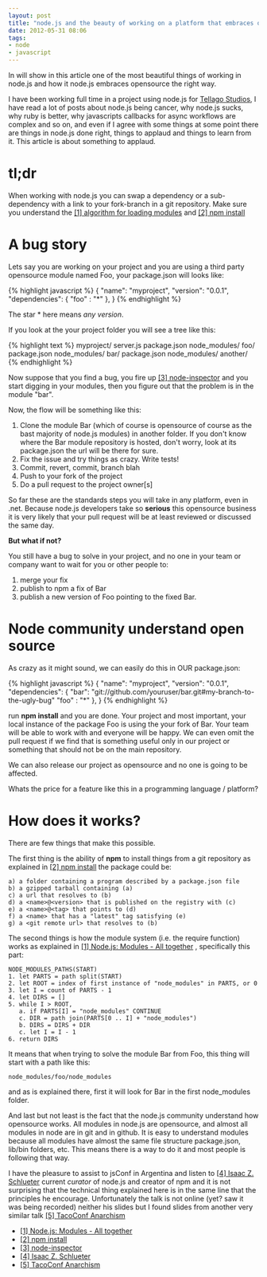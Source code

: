 ```yaml
---
layout: post
title: "node.js and the beauty of working on a platform that embraces opensource"
date: 2012-05-31 08:06
tags:
- node
- javascript 
---
```


In will show in this article one of the most beautiful things of working in node.js and how it node.js embraces opensource the right way.

I have been working full time in a project using node.js for [Tellago Studios](http://www.tellagostudios.com/), I have read a lot of posts about node.js being cancer, why node.js sucks, why ruby is better, why javascripts callbacks for async workflows are complex and so on, and even if I agree with some things at some point there are things in node.js done right, things to applaud and things to learn from it. This article is about something to applaud.  

# tl;dr

When working with node.js you can swap a dependency or a sub-dependency with a link to your fork-branch in a git repository. Make sure you understand the [[1] algorithm for loading modules](http://nodejs.org/docs/latest/api/modules.html#modules_all_together) and [[2] npm install](http://npmjs.org/doc/install.html)

# A bug story

Lets say you are working on your project and you are using a third party opensource module named Foo, your package.json will looks like:

{% highlight javascript %}
{
  "name": "myproject",
  "version": "0.0.1",
  "dependencies": {
    "foo" : "*"
  },
}
{% endhighlight %}


The star * here means *any version*. 

If you look at the your project folder you will see a tree like this:

{% highlight text %}
myproject/
    server.js
    package.json
    node_modules/
        foo/
            package.json
            node_modules/
            bar/
                package.json
                node_modules/
                    another/
{% endhighlight %}

Now suppose that you find a bug, you fire up [[3] node-inspector](https://github.com/dannycoates/node-inspector) and you start digging in your modules, then you figure out that the problem is in the module "bar". 

Now, the flow will be something like this:

1. Clone the module Bar (which of course is opensource of course as the bast majority of node.js modules) in another folder. If you don't know where the Bar module repository is hosted, don't worry, look at its package.json the url will be there for sure.
2. Fix the issue and try things as crazy. Write tests!
3. Commit, revert, commit, branch blah
4. Push to your fork of the project
5. Do a pull request to the project owner[s]

So far these are the standards steps you will take in any platform, even in .net. Because node.js developers take so **serious** this opensource business it is very likely that your pull request will be at least reviewed or discussed the same day. 

**But what if not?**

You still have a bug to solve in your project, and no one in your team or company want to wait for you or other people to:

1. merge your fix
2. publish to npm a fix of Bar
3. publish a new version of Foo pointing to the fixed Bar.

# Node community understand open source

As crazy as it might sound, we can easily do this in OUR package.json: 

{% highlight javascript %}
{
  "name": "myproject",
  "version": "0.0.1",
  "dependencies": {
    "bar": "git://github.com/youruser/bar.git#my-branch-to-the-ugly-bug"
    "foo" : "*"
  },
}
{% endhighlight %}

run **npm install** and you are done. Your project and most important, your local instance of the package Foo is using the your fork of Bar. Your team will be able to work with and everyone will be happy. We can even omit the pull request if we find that is something useful only in our project or something that should not be on the main repository.

We can also release our project as opensource and no one is going to be affected.

Whats the price for a feature like this in a programming language / platform?

# How does it works?

There are few things that make this possible.

The first thing is the ability of **npm** to install things from a git repository as explained in [[2] npm install](http://npmjs.org/doc/install.html) the package could be:

    a) a folder containing a program described by a package.json file
    b) a gzipped tarball containing (a)
    c) a url that resolves to (b)
    d) a <name>@<version> that is published on the registry with (c)
    e) a <name>@<tag> that points to (d)
    f) a <name> that has a "latest" tag satisfying (e)
    g) a <git remote url> that resolves to (b)


The second things is how the module system (i.e. the require function) works as explained in [[1] Node.js: Modules - All together](http://nodejs.org/docs/latest/api/modules.html#modules_all_together) , specifically this part:

    NODE_MODULES_PATHS(START)
    1. let PARTS = path split(START)
    2. let ROOT = index of first instance of "node_modules" in PARTS, or 0
    3. let I = count of PARTS - 1
    4. let DIRS = []
    5. while I > ROOT,
       a. if PARTS[I] = "node_modules" CONTINUE
       c. DIR = path join(PARTS[0 .. I] + "node_modules")
       b. DIRS = DIRS + DIR
       c. let I = I - 1
    6. return DIRS

It means that when trying to solve the module Bar from Foo, this thing will start with a path like this:
    
    node_modules/foo/node_modules

and as is explained there, first it will look for Bar in the first node_modules folder.

And last but not least is the fact that the node.js community understand how opensource works. All modules in node.js are opensource, and almost all modules in node are in git and in github. It is easy to understand modules because all modules have almost the same file structure package.json, lib/bin folders, etc. This means there is a way to do it and most people is following that way.

I have the pleasure to assist to jsConf in Argentina and listen to [[4] Isaac Z. Schlueter](http://blog.izs.me/) current *curator* of node.js and creator of npm and it is not surprising that the technical thing explained here is in the same line that the principles he encourage. Unfortunately the talk is not online (yet? saw it was being recorded) neither his slides but I found slides from another very similar talk [[5] TacoConf Anarchism](http://blog.izs.me/post/23048895912/tacoconf-anarchism)


* [[1] Node.js: Modules - All together](http://nodejs.org/docs/latest/api/modules.html#modules_all_together)
* [[2] npm install](http://npmjs.org/doc/install.html)
* [[3] node-inspector](https://github.com/dannycoates/node-inspector) 
* [[4] Isaac Z. Schlueter](http://blog.izs.me/)
* [[5] TacoConf Anarchism](http://blog.izs.me/post/23048895912/tacoconf-anarchism)